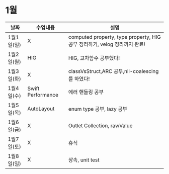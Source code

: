 # 1월

|날짜|수업내용|설명|
|------|---|---|
|1월1일(일)|X|computed property, type property, HIG 공부 정리하기, velog 정리까지 완료!|
|1월2일(월)|HIG|HIG, 고차함수 공부했다!|
|1월3일(화)|X|classVsStruct,ARC 공부,nil-coalescing를 하였다!|
|1월4일(수)|Swift Performance|에러 핸들링 공부|
|1월5일(목)|AutoLayout|enum type 공부, lazy 공부|
|1월6일(금)|X|Outlet Collection, rawValue|
|1월7일(토)|X|휴식|
|1월8일(일)|X|상속, unit test|



